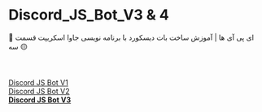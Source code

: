 # Discord_JS_Bot_V3 & 4
 🤖 ای پی آی ها | آموزش ساخت بات دیسکورد با برنامه نویسی جاوا اسکریپت قسمت سه 🟡


<br><br>
[Discord JS Bot V1](https://github.com/Paraffin-Team/Discord_JS_Bot_V1)
<br>
[Discord JS Bot V2](https://github.com/Paraffin-Team/Discord_JS_Bot_V2)
<br>
**[Discord JS Bot V3](https://github.com/Paraffin-Team/Discord_JS_Bot_V3_V4)**
